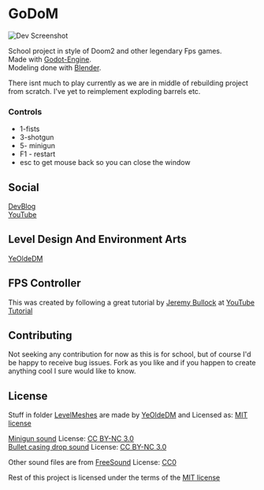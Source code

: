 
# GoDoM

![Dev Screenshot](https://gonevis.s3.amazonaws.com/dolphin/c14b61d4-9701-4b5d-9d1a-46810f0c74f6/1520892444821_screenshot.png)

School project in style of Doom2 and other legendary Fps games.  
Made with [Godot-Engine](https://www.godotengine.org).   
Modeling done with [Blender](https://www.blender.org/).   

There isnt much to play currently as we are in middle of rebuilding project from scratch. I've yet to reimplement exploding barrels etc.
### Controls
  * 1-fists
  * 3-shotgun
  * 5- minigun
  * F1 - restart
  * esc to get mouse back so you can close the window

## Social

[DevBlog](https://hoonius.gonevis.com)  
[YouTube](https://www.youtube.com/playlist?list=PLAbsf-3i7dsgFlXPxCr9VoqMyaGtnKOzh)

## Level Design And Environment Arts

[YeOldeDM](https://github.com/YeOldeDM)

## FPS Controller

This was created by following a great tutorial by [Jeremy Bullock](https://github.com/turtletooth) at [YouTube Tutorial](https://www.youtube.com/watch?v=Etpq-d5af6M&t=3s)

## Contributing

Not seeking any contribution for now as this is for school, but of course I'd be happy to receive bug issues. Fork as you like and if you happen to create anything cool I sure would like to know.

## License

Stuff in folder [LevelMeshes](https://github.com/HooniusDev/GoDoM/tree/master/Assets/LevelMeshes/) are made by [YeOldeDM](https://github.com/YeOldeDM) and Licensed as: [MIT license](LICENSE.md)

[Minigun sound](https://freesound.org/s/320742/) License: [CC BY-NC 3.0](https://creativecommons.org/licenses/by-nc/3.0/)  
[Bullet casing drop sound](https://freesound.org/s/179005/) License: [CC BY-NC 3.0](https://creativecommons.org/licenses/by-nc/3.0/)  

Other sound files are from [FreeSound](https://freesound.org) License: [CC0](https://creativecommons.org/publicdomain/zero/1.0/)  

Rest of this project is licensed under the terms of the [MIT license](LICENSE.md)
